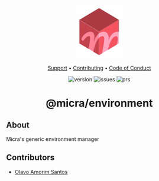 <p align="center">
  <img src="https://raw.githubusercontent.com/micrajs/.github/latest/assets/micra-logo.png" />
</p>

<p align="center">
  <a href="https://github.com/micrajs/.github/blob/latest/SUPPORT.md">Support</a> •
  <a href="https://github.com/micrajs/.github/blob/latest/CONTRIBUTING.md">Contributing</a> •
  <a href="https://github.com/micrajs/.github/blob/latest/CODE_OF_CONDUCT.md">Code of Conduct</a>
</p>

<p align="center">
  <img alt="version" src="https://img.shields.io/npm/v/@micra/environment?color=%23F3626C&logo=npm" />
  <img alt="issues" src="https://img.shields.io/github/issues-search/micrajs/community?color=%23F3626C&label=Issues&logo=github&query=is%3Aopen%20label%3A%22Project%3A%20environment%22" />
  <img alt="prs" src="https://img.shields.io/github/issues-pr/micrajs/environment?color=%23F3626C&label=Pull%20requests&logo=github" />
</p>

<h1 align="center">@micra/environment</h1>

## About

Micra's generic environment manager

## Contributors

- [Olavo Amorim Santos](https://github.com/olavoasantos)
